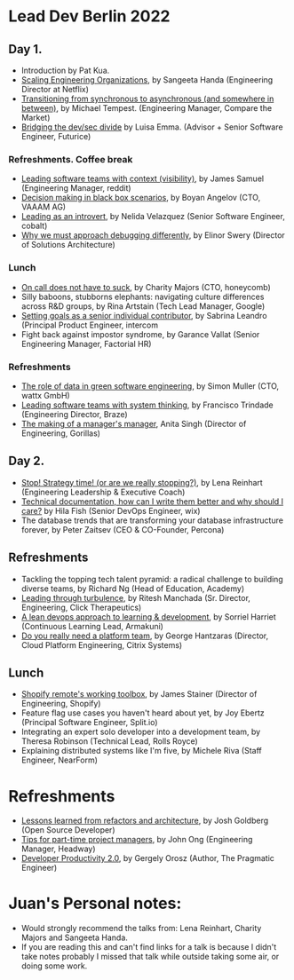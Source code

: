 # Lead Dev Berlin 2022

## Day 1.
- Introduction by Pat Kua.
- [Scaling Engineering Organizations](./lead-dev-berlin-2022/scaling-engineering-organizations.md), by Sangeeta Handa (Engineering Director at Netflix)
- [Transitioning from synchronous to asynchronous (and somewhere in between)](./lead-dev-berlin-2022/from-synchronous-to-asynchronous.md), by Michael Tempest. (Engineering Manager, Compare the Market)
- [Bridging the dev/sec divide](./lead-dev-berlin-2022/bridging-the-dev-sec.md) by Luisa Emma. (Advisor + Senior Software Engineer, Futurice)

### Refreshments. Coffee break

- [Leading software teams with context (visibility)](./lead-dev-berlin-2022leading-with-context.md), by James Samuel (Engineering Manager, reddit)
- [Decision making in black box scenarios](./lead-dev-2022/decision-making-black-box.md), by Boyan Angelov (CTO, VAAAM AG)
- [Leading as an introvert](./lead-dev-berlin-2022/introverts.md), by Nelida Velazquez (Senior Software Engineer, cobalt)
- [Why we must approach debugging differently](./lead-dev-berlin-2022/approach-debug-differently.md), by Elinor Swery (Director of Solutions Architecture)

### Lunch

- [On call does not have to suck](./lead-dev-berlin-2022/on-call-does-not-have-to-suck.md), by Charity Majors (CTO, honeycomb)
- Silly baboons, stubborns elephants: navigating culture differences across R&D groups, by Rina Artstain (Tech Lead Manager, Google)
- [Setting goals as a senior individual contributor](./lead-dev-berlin-2022/setting-goals-as-senior.md), by Sabrina Leandro (Principal Product Engineer, intercom
- Fight back against impostor syndrome, by Garance Vallat (Senior Engineering Manager, Factorial HR)

### Refreshments

- [The role of data in green software engineering](./lead-dev-berlin-2022/role-of-data-in-green-software.md), by Simon Muller (CTO, wattx GmbH)
- [Leading software teams with system thinking](./lead-dev-berlin-2022/leading-with-system-thinking.md), by Francisco Trindade (Engineering Director, Braze)
- [The making of a manager's manager](./lead-dev-berlin-2022/the-making-of-a-manager.md), Anita Singh (Director of Engineering, Gorillas)


## Day 2.

- [Stop! Strategy time! (or are we really stopping?)](./lead-dev-berlin-2022/strategy-time.md), by Lena Reinhart (Engineering Leadership & Executive Coach)
- [Technical documentation, how can I write them better and why should I care?](./lead-dev-berlin-2022/technical-documentation.md) by Hila Fish (Senior DevOps Engineer, wix) 
- The database trends that are transforming your database infrastructure forever, by Peter Zaitsev (CEO & CO-Founder, Percona)

## Refreshments

- Tackling the topping tech talent pyramid: a radical challenge to building diverse teams, by Richard Ng (Head of Education, Academy)
- [Leading through turbulence](./lead-dev-berlin-2022/leading-through-turbulence.md), by Ritesh Manchada (Sr. Director, Engineering, Click Therapeutics)
- [A lean devops approach to learning & development](./lead-dev-berlin-2022/learning-development.md), by Sorriel Harriet (Continuous Learning Lead, Armakuni)
- [Do you really need a platform team](./lead-dev-berlin-2022/platform-engineering.md), by George Hantzaras (Director, Cloud Platform Engineering, Citrix Systems)

## Lunch

- [Shopify remote's working toolbox](./lead-dev-berlin-2022/remote-working-tool.md), by James Stainer (Director of Engineering, Shopify)
- Feature flag use cases you haven't heard about yet, by Joy Ebertz (Principal Software Engineer, Split.io)
- Integrating an expert solo developer into a development team, by Theresa Robinson (Technical Lead, Rolls Royce)
- Explaining distributed systems like I'm five, by Michele Riva (Staff Engineer, NearForm)

# Refreshments

- [Lessons learned from refactors and architecture](./lead-dev-berlin-2022/lessons-from-refactors.md), by Josh Goldberg (Open Source Developer)
- [Tips for part-time project managers](./lead-dev-berlin-2022/part-time-project-managers.md), by John Ong (Engineering Manager, Headway)
- [Developer Productivity 2.0](./lead-dev-berlin-2022/developer-productivity.md), by Gergely Orosz (Author, The Pragmatic Engineer)


# Juan's Personal notes:

- Would strongly recommend the talks from: Lena Reinhart, Charity Majors and Sangeeta Handa.
- If you are reading this and can't find links for a talk is because I didn't take notes
probably I missed that talk while outside taking some air, or doing some work.

